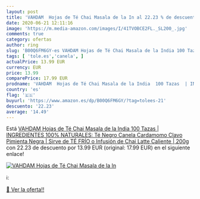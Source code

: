 ```yaml
---
layout: post
title: 'VAHDAM  Hojas de Té Chai Masala de la In al 22.23 % de descuento'
date: 2020-06-21 12:11:16
image: 'https://m.media-amazon.com/images/I/41TVOBCE2FL._SL200_.jpg'
comments: true
category: ofertas
author: ring
slug: 'B00Q6FM6GY-es VAHDAM Hojas de Té Chai Masala de la India 100 Tazas |...'
tags: [ 'tole.es','canela', ]
actualPrice: 13.99 EUR
currency: EUR
price: 13.99
comparePrice: 17.99 EUR
prodname: 'VAHDAM  Hojas de Té Chai Masala de la India  100 Tazas  | INGREDIENTES 100% NATURALES: Té Negro  Canela  Cardamomo  Clavo  Pimienta Negra | Sirve de TÉ FRÍO o Infusión de Chai Latte Caliente | 200g'
country: 'es'
flag: '🇪🇸'
buyurl: 'https://www.amazon.es/dp/B00Q6FM6GY/?tag=tolees-21'
descuento: '22.23'
average: '14.49'
---
```


Está [VAHDAM  Hojas de Té Chai Masala de la India  100 Tazas  | INGREDIENTES 100% NATURALES: Té Negro  Canela  Cardamomo  Clavo  Pimienta Negra | Sirve de TÉ FRÍO o Infusión de Chai Latte Caliente | 200g](https://www.amazon.es/dp/B00Q6FM6GY/?tag=tolees-21) con 22.23 de descuento por 13.99 EUR (original: 17.99 EUR) en el siguiente enlace!

[![VAHDAM  Hojas de Té Chai Masala de la In](https://m.media-amazon.com/images/I/41TVOBCE2FL._SL200_.jpg)](https://www.amazon.es/dp/B00Q6FM6GY/?tag=tolees-21)

ℹ️:


[🛒 Ver la oferta!!](https://www.amazon.es/dp/B00Q6FM6GY/?tag=tolees-21)
